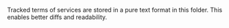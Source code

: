 Tracked terms of services are stored in a pure text format in this folder.
This enables better diffs and readability.
